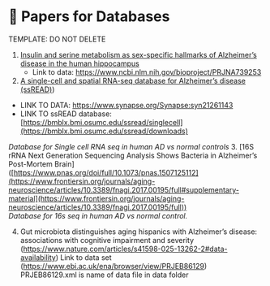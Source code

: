 # 📑 Papers for Databases

TEMPLATE: DO NOT DELETE

1. [Insulin and serine metabolism as sex-specific hallmarks of Alzheimer’s disease in the human hippocampus](https://www.ncbi.nlm.nih.gov/geo/query/acc.cgi?acc=GSE175814](https://www.ncbi.nlm.nih.gov/bioproject/PRJNA739253))
   - Link to data: https://www.ncbi.nlm.nih.gov/bioproject/PRJNA739253
2. [A single-cell and spatial RNA-seq database for Alzheimer’s disease (ssREAD)]())
  - LINK TO DATA: https://www.synapse.org/Synapse:syn21261143
  - LINK TO ssREAD database: [https://bmblx.bmi.osumc.edu/ssread/singlecell](https://bmblx.bmi.osumc.edu/ssread/downloads)


   *Database for Single cell RNA seq in human AD vs normal controls*
3. [16S rRNA Next Generation Sequencing Analysis Shows Bacteria in Alzheimer’s Post-Mortem Brain]([https://www.pnas.org/doi/full/10.1073/pnas.1507125112](https://www.frontiersin.org/journals/aging-neuroscience/articles/10.3389/fnagi.2017.00195/full#supplementary-material](https://www.frontiersin.org/journals/aging-neuroscience/articles/10.3389/fnagi.2017.00195/full))  
   *Database for 16s seq in human AD vs normal control.*

4. Gut microbiota distinguishes aging hispanics with Alzheimer’s disease: associations with cognitive impairment and severity (https://www.nature.com/articles/s41598-025-13262-2#data-availability)
   Link to data set (https://www.ebi.ac.uk/ena/browser/view/PRJEB86129)
   PRJEB86129.xml is name of data file in data folder
     
